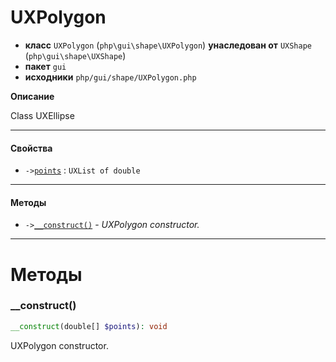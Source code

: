 # UXPolygon

- **класс** `UXPolygon` (`php\gui\shape\UXPolygon`) **унаследован от** `UXShape` (`php\gui\shape\UXShape`)
- **пакет** `gui`
- **исходники** `php/gui/shape/UXPolygon.php`

**Описание**

Class UXEllipse

---

#### Свойства

- `->`[`points`](#prop-points) : `UXList of double`

---

#### Методы

- `->`[`__construct()`](#method-__construct) - _UXPolygon constructor._

---
# Методы

<a name="method-__construct"></a>

### __construct()
```php
__construct(double[] $points): void
```
UXPolygon constructor.